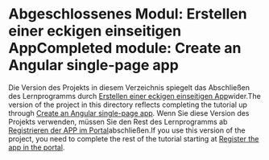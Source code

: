 # <a name="completed-module-create-an-angular-single-page-app"></a><span data-ttu-id="9444b-101">Abgeschlossenes Modul: Erstellen einer eckigen einseitigen App</span><span class="sxs-lookup"><span data-stu-id="9444b-101">Completed module: Create an Angular single-page app</span></span>

<span data-ttu-id="9444b-102">Die Version des Projekts in diesem Verzeichnis spiegelt das Abschließen des Lernprogramms durch [Erstellen einer eckigen einseitigen App](https://docs.microsoft.com/graph/training/angular-tutorial?tutorial-step=1)wider.</span><span class="sxs-lookup"><span data-stu-id="9444b-102">The version of the project in this directory reflects completing the tutorial up through [Create an Angular single-page app](https://docs.microsoft.com/graph/training/angular-tutorial?tutorial-step=1).</span></span> <span data-ttu-id="9444b-103">Wenn Sie diese Version des Projekts verwenden, müssen Sie den Rest des Lernprogramms ab [Registrieren der APP im Portal](https://docs.microsoft.com/graph/training/angular-tutorial?tutorial-step=2)abschließen.</span><span class="sxs-lookup"><span data-stu-id="9444b-103">If you use this version of the project, you need to complete the rest of the tutorial starting at [Register the app in the portal](https://docs.microsoft.com/graph/training/angular-tutorial?tutorial-step=2).</span></span>
